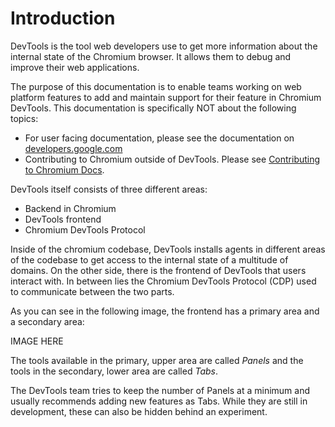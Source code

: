 # Introduction

DevTools is the tool web developers use to get more information about the internal state of the Chromium browser. It allows them to debug and improve their web applications.

The purpose of this documentation is to enable teams working on web platform features to add and maintain support for their feature in Chromium DevTools. 
This documentation is specifically NOT about the following topics:
- For user facing documentation, please see the documentation on [developers.google.com](https://www.developers.google.com)
- Contributing to Chromium outside of DevTools. Please see [Contributing to Chromium Docs](https://chromium.googlesource.com/chromium/src/+/master/docs/contributing.md).

DevTools itself consists of three different areas:
- Backend in Chromium
- DevTools frontend
- Chromium DevTools Protocol

Inside of the chromium codebase, DevTools installs agents in different areas of the codebase to get access to the internal state of a multitude of domains. On the other side, there is the frontend of DevTools that users interact with. In between lies the Chromium DevTools Protocol (CDP) used to communicate between the two parts.

As you can see in the following image, the frontend has a primary area and a secondary area:

IMAGE HERE


The tools available in the primary, upper area are called *Panels* and the tools in the secondary, lower area are called *Tabs*. 

The DevTools team tries to keep the number of Panels at a minimum and usually recommends adding new features as Tabs. While they are still in development, these can also be hidden behind an experiment. 

